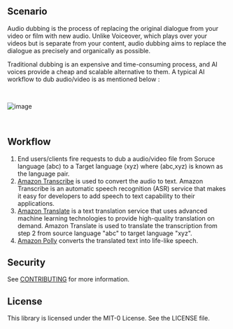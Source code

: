 ## Scenario

Audio dubbing is the process of replacing the original dialogue from your video or film with new audio. Unlike Voiceover, which plays over your videos but is separate from your content, audio dubbing aims to replace the dialogue as precisely and organically as possible.

Traditional dubbing is an expensive and time-consuming process, and AI voices provide a cheap and scalable alternative to them. A typical AI workflow to dub audio/video is as mentioned below :

<br>

![image](https://user-images.githubusercontent.com/32926625/203485943-7cc84c9b-2b1f-4480-85b8-f026918d49bd.png)

<br>

## Workflow

1. End users/clients fire requests to dub a audio/video file from Soruce language (abc) to a Target language (xyz) where (abc,xyz) is known as the language pair.
2. [Amazon Transcribe](https://aws.amazon.com/transcribe/) is used to convert the audio to text. Amazon Transcribe is an automatic speech recognition (ASR) service that makes it easy for developers to add speech to text capability to their applications.
3. [Amazon Translate](https://aws.amazon.com/translate/) is a text translation service that uses advanced machine learning technologies to provide high-quality translation on demand. Amazon Translate is used to translate the transcription from step 2 from source language "abc" to target language "xyz".
4. [Amazon Polly](https://aws.amazon.com/polly/) converts the translated text into life-like speech.






## Security

See [CONTRIBUTING](CONTRIBUTING.md#security-issue-notifications) for more information.

## License

This library is licensed under the MIT-0 License. See the LICENSE file.

